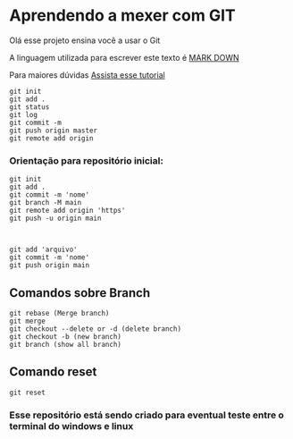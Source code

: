 # Aprendendo a mexer com **GIT**

Olá esse projeto ensina você a usar o Git

A linguagem utilizada para escrever este texto é [MARK DOWN](https://docs.pipz.com/central-de-ajuda/learning-center/guia-basico-de-markdown#open)

Para maiores dúvidas [Assista esse tutorial](https://github.com/rafaballerini/GitTutorial)

```Git
git init
git add .
git status
git log
git commit -m
git push origin master
git remote add origin
```

### Orientação para repositório inicial:

```
git init
git add .
git commit -m 'nome'
git branch -M main
git remote add origin 'https'
git push -u origin main



git add 'arquivo'
git commit -m 'nome'
git push origin main

```

## Comandos sobre Branch

```
git rebase (Merge branch)
git merge
git checkout --delete or -d (delete branch)
git checkout -b (new branch)
git branch (show all branch)
```

## Comando reset

```
git reset
```

### Esse repositório está sendo criado para eventual teste entre o terminal do windows e linux
